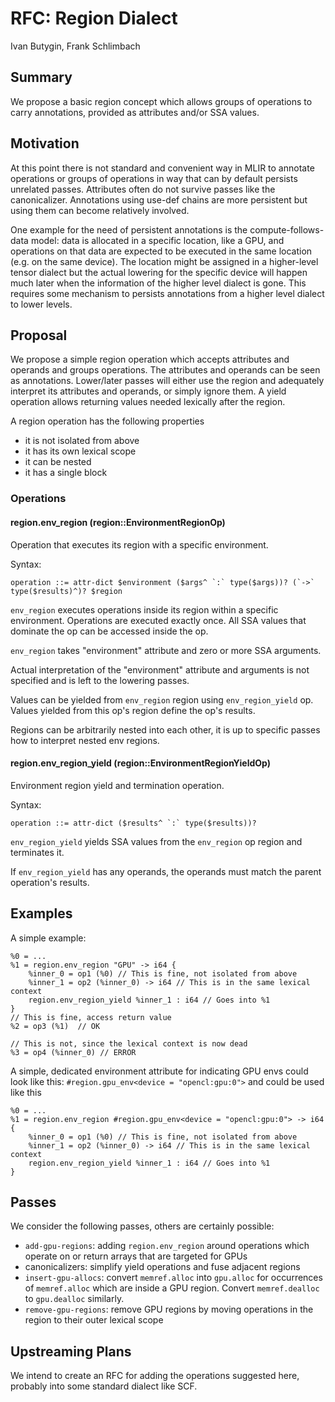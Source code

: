 # RFC: Region Dialect

Ivan Butygin, Frank Schlimbach

## Summary

We propose a basic region concept which allows groups of operations to carry annotations, provided as attributes and/or SSA values.

## Motivation

At this point there is not standard and convenient way in MLIR to annotate operations or groups of operations in way that can by default persists unrelated passes. Attributes often do not survive passes like the canonicalizer. Annotations using use-def chains are more persistent but using them can become relatively involved.

One example for the need of persistent annotations is the compute-follows-data model: data is allocated in a specific location, like a GPU, and operations on that data are expected to be executed in the same location (e.g. on the same device). The location might be assigned in a higher-level tensor dialect but the actual lowering for the specific device will happen much later when the information of the higher level dialect is gone. This requires some mechanism to persists annotations from a higher level dialect to lower levels.

## Proposal

We propose a simple region operation which accepts attributes and operands and groups operations. The attributes and operands can be seen as annotations. Lower/later passes will either use the region and adequately interpret its attributes and operands, or simply ignore them. A yield operation allows returning values needed lexically after the region.

A region operation has the following properties

- it is not isolated from above
- it has its own lexical scope
- it can be nested
- it has a single block

### Operations

#### region.env_region (region::EnvironmentRegionOp)

Operation that executes its region with a specific environment.

Syntax:

```
operation ::= attr-dict $environment ($args^ `:` type($args))? (`->` type($results)^)? $region
```

`env_region` executes operations inside its region within a specific
environment. Operations are executed exactly once. All SSA values that
dominate the op can be accessed inside the op.

`env_region` takes "environment" attribute and zero or more SSA arguments.

Actual interpretation of the "environment" attribute and arguments is not
specified and is left to the lowering passes.

Values can be yielded from `env_region` region using `env_region_yield` op.
Values yielded from this op's region define the op's results.

Regions can be arbitrarily nested into each other, it is up to specific
passes how to interpret nested env regions.

#### region.env_region_yield (region::EnvironmentRegionYieldOp)

Environment region yield and termination operation.

Syntax:

```
operation ::= attr-dict ($results^ `:` type($results))?
```

`env_region_yield` yields SSA values from the `env_region` op region and
terminates it.

If `env_region_yield` has any operands, the operands must match the parent
operation's results.

## Examples

A simple example:

```
%0 = ...
%1 = region.env_region "GPU" -> i64 {
    %inner_0 = op1 (%0) // This is fine, not isolated from above
    %inner_1 = op2 (%inner_0) -> i64 // This is in the same lexical context
    region.env_region_yield %inner_1 : i64 // Goes into %1
}
// This is fine, access return value
%2 = op3 (%1)  // OK

// This is not, since the lexical context is now dead
%3 = op4 (%inner_0) // ERROR
```

A simple, dedicated environment attribute for indicating GPU envs could look like this:
`#region.gpu_env<device = "opencl:gpu:0">`
and could be used like this
```
%0 = ...
%1 = region.env_region #region.gpu_env<device = "opencl:gpu:0"> -> i64 {
    %inner_0 = op1 (%0) // This is fine, not isolated from above
    %inner_1 = op2 (%inner_0) -> i64 // This is in the same lexical context
    region.env_region_yield %inner_1 : i64 // Goes into %1
}
```

## Passes

We consider the following passes, others are certainly possible:
- `add-gpu-regions`: adding `region.env_region` around operations which operate on or return arrays that are targeted for GPUs
- canonicalizers: simplify yield operations and fuse adjacent regions
- `insert-gpu-allocs`: convert `memref.alloc` into `gpu.alloc` for occurrences of `memref.alloc` which are inside a GPU region. Convert `memref.dealloc` to `gpu.dealloc` similarly.
- `remove-gpu-regions`: remove GPU regions by moving operations in the region to their outer lexical scope

## Upstreaming Plans

We intend to create an RFC for adding the operations suggested here, probably into some standard dialect like SCF.
